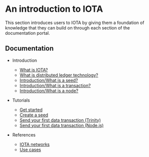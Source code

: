 # An introduction to IOTA

This section introduces users to IOTA by giving them a foundation of knowledge that they can build on through each section of the documentation portal.

## Documentation

- Introduction
    - [What is IOTA?](introduction/what-is-iota.md)
    - [What is distributed ledger technology?](introduction/what-is-dlt.md)
    - [Introduction/What is a seed?](/introduction/what-is-a-seed.md)
    - [Introduction/What is a transaction?](/introduction/what-is-a-transaction.md)
    - [Introduction/What is a node?](/introduction/what-is-a-node.md)

- Tutorials
    - [Get started](/tutorials/first-steps.md)
    - [Create a seed](/tutorials/create-a-seed.md)
    - [Send your first data transaction (Trinity)](/tutorials/send-your-first-data-transaction-with-the-trinity-wallet.md)
    - [Send your first data transaction (Node.js)](/tutorials/send-your-first-data-transaction-with-nodejs.md)

- References
    - [IOTA networks](references/iota-networks.md)
    - [Use cases](references/use-cases.md)

